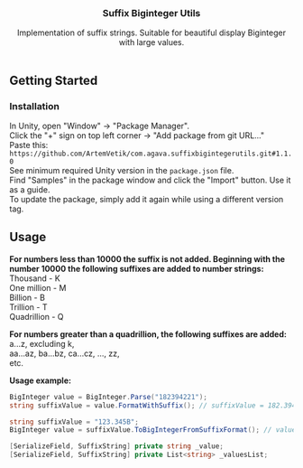 <br/>
<p align="center">
  <h3 align="center">Suffix Biginteger Utils</h3>

  <p align="center">
    Implementation of suffix strings. Suitable for beautiful display Biginteger with large values.
    <br/>
    <br/>
  </p>
</p>

## Getting Started


### Installation

In Unity, open "Window" -> "Package Manager".  
Click the "+" sign on top left corner -> "Add package from git URL..."  
Paste this: `https://github.com/ArtemVetik/com.agava.suffixbigintegerutils.git#1.1.0`  
See minimum required Unity version in the `package.json` file.  
Find "Samples" in the package window and click the "Import" button. Use it as a guide.  
To update the package, simply add it again while using a different version tag.  

## Usage

**For numbers less than 10000 the suffix is not added. Beginning with the number 10000 the following suffixes are added to number strings:**  
Thousand - K  
One million - M   
Billion - B   
Trillion - T    
Quadrillion - Q   

**For numbers greater than a quadrillion, the following suffixes are added:**   
a...z, excluding k,    
aa...az, ba...bz, ca...cz, ..., zz,   
etc.    

**Usage example:**
```cs
BigInteger value = BigInteger.Parse("182394221");
string suffixValue = value.FormatWithSuffix(); // suffixValue = 182.394M

string suffixValue = "123.345B";
BigInteger value = suffixValue.ToBigIntegerFromSuffixFormat(); // value = 123345678900

[SerializeField, SuffixString] private string _value;
[SerializeField, SuffixString] private List<string> _valuesList;
```
